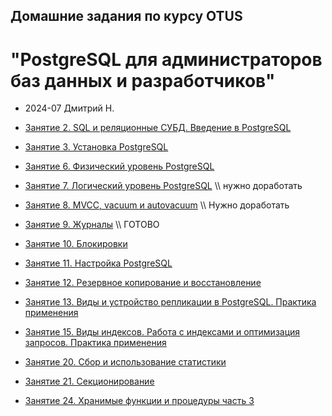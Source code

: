 ## Домашние задания по курсу OTUS 
# "PostgreSQL для администраторов баз данных и разработчиков"
* 2024-07 Дмитрий Н.
  
* [Занятие 2. SQL и реляционные СУБД. Введение в PostgreSQL](2-lesson/2-lesson.md)

* [Занятие 3. Установка PostgreSQL](3-lesson/3-lesson.md)

* [Занятие 6. Физический уровень PostgreSQL](6-lesson/6-lesson.md)

* [Занятие 7. Логический уровень PostgreSQL](7-lesson/7-lesson.md) \\\ нужно доработать

* [Занятие 8. MVCC, vacuum и autovacuum](8-lesson/8-lesson.md) \\\ Нужно доработать

* [Занятие 9. Журналы](9-lesson/9-lesson.md) \\\ ГОТОВО
* [Занятие 10. Блокировки](10-lesson/10-lesson.md)

* [Занятие 11. Настройка PostgreSQL](11-lesson/11-lesson.md)

* [Занятие 12. Резервное копирование и восстановление](12-lesson/12-lesson.md)

* [Занятие 13. Виды и устройство репликации в PostgreSQL. Практика применения](13-lesson/13-lesson.md)

* [Занятие 15. Виды индексов. Работа с индексами и оптимизация запросов. Практика применения](15-lesson/15-lesson.md)
  
* [Занятие 20. Сбор и использование статистики](20-lesson/20-lesson.md)

* [Занятие 21. Секционирование](21-lesson/21-lesson.md)

* [Занятие 24. Хранимые функции и процедуры часть 3](24-lesson/24-lesson.md)


